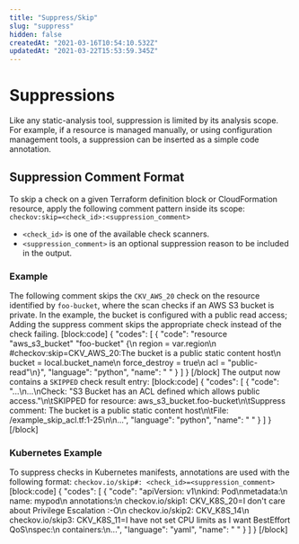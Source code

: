 ```yaml
---
title: "Suppress/Skip"
slug: "suppress"
hidden: false
createdAt: "2021-03-16T10:54:10.532Z"
updatedAt: "2021-03-22T15:53:59.345Z"
---
```

# Suppressions

Like any static-analysis tool, suppression is limited by its analysis scope.
For example, if a resource is managed manually, or using configuration management tools, a suppression can be inserted as a simple code annotation.

## Suppression Comment Format

To skip a check on a given Terraform definition block or CloudFormation resource, apply the following comment pattern inside its scope:
`checkov:skip=<check_id>:<suppression_comment>`
* `<check_id>` is one of the available check scanners.
* `<suppression_comment>` is an optional suppression reason to be included in the output.

### Example
The following comment skips the `CKV_AWS_20` check on the resource identified by `foo-bucket`, where the scan checks if an AWS S3 bucket is private.
In the example, the bucket is configured with a public read access; Adding the suppress comment skips the appropriate check instead of the check failing.
[block:code]
{
  "codes": [
    {
      "code": "resource \"aws_s3_bucket\" \"foo-bucket\" {\n  region        = var.region\n    #checkov:skip=CKV_AWS_20:The bucket is a public static content host\n  bucket        = local.bucket_name\n  force_destroy = true\n  acl           = \"public-read\"\n}",
      "language": "python",
      "name": " "
    }
  ]
}
[/block]
The output now contains a ``SKIPPED`` check result entry:
[block:code]
{
  "codes": [
    {
      "code": "...\n...\nCheck: \"S3 Bucket has an ACL defined which allows public access.\"\n\tSKIPPED for resource: aws_s3_bucket.foo-bucket\n\tSuppress comment: The bucket is a public static content host\n\tFile: /example_skip_acl.tf:1-25\n\n...",
      "language": "python",
      "name": " "
    }
  ]
}
[/block]
### Kubernetes Example
To suppress checks in Kubernetes manifests, annotations are used with the following format:
`checkov.io/skip#: <check_id>=<suppression_comment>`
[block:code]
{
  "codes": [
    {
      "code": "apiVersion: v1\nkind: Pod\nmetadata:\n  name: mypod\n  annotations:\n    checkov.io/skip1: CKV_K8S_20=I don't care about Privilege Escalation :-O\n    checkov.io/skip2: CKV_K8S_14\n    checkov.io/skip3: CKV_K8S_11=I have not set CPU limits as I want BestEffort QoS\nspec:\n  containers:\n...",
      "language": "yaml",
      "name": " "
    }
  ]
}
[/block]